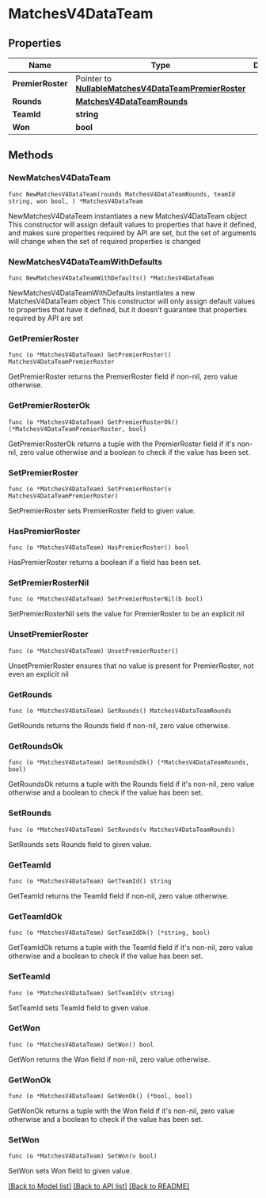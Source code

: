# MatchesV4DataTeam

## Properties

Name | Type | Description | Notes
------------ | ------------- | ------------- | -------------
**PremierRoster** | Pointer to [**NullableMatchesV4DataTeamPremierRoster**](MatchesV4DataTeamPremierRoster.md) |  | [optional] 
**Rounds** | [**MatchesV4DataTeamRounds**](MatchesV4DataTeamRounds.md) |  | 
**TeamId** | **string** |  | 
**Won** | **bool** |  | 

## Methods

### NewMatchesV4DataTeam

`func NewMatchesV4DataTeam(rounds MatchesV4DataTeamRounds, teamId string, won bool, ) *MatchesV4DataTeam`

NewMatchesV4DataTeam instantiates a new MatchesV4DataTeam object
This constructor will assign default values to properties that have it defined,
and makes sure properties required by API are set, but the set of arguments
will change when the set of required properties is changed

### NewMatchesV4DataTeamWithDefaults

`func NewMatchesV4DataTeamWithDefaults() *MatchesV4DataTeam`

NewMatchesV4DataTeamWithDefaults instantiates a new MatchesV4DataTeam object
This constructor will only assign default values to properties that have it defined,
but it doesn't guarantee that properties required by API are set

### GetPremierRoster

`func (o *MatchesV4DataTeam) GetPremierRoster() MatchesV4DataTeamPremierRoster`

GetPremierRoster returns the PremierRoster field if non-nil, zero value otherwise.

### GetPremierRosterOk

`func (o *MatchesV4DataTeam) GetPremierRosterOk() (*MatchesV4DataTeamPremierRoster, bool)`

GetPremierRosterOk returns a tuple with the PremierRoster field if it's non-nil, zero value otherwise
and a boolean to check if the value has been set.

### SetPremierRoster

`func (o *MatchesV4DataTeam) SetPremierRoster(v MatchesV4DataTeamPremierRoster)`

SetPremierRoster sets PremierRoster field to given value.

### HasPremierRoster

`func (o *MatchesV4DataTeam) HasPremierRoster() bool`

HasPremierRoster returns a boolean if a field has been set.

### SetPremierRosterNil

`func (o *MatchesV4DataTeam) SetPremierRosterNil(b bool)`

 SetPremierRosterNil sets the value for PremierRoster to be an explicit nil

### UnsetPremierRoster
`func (o *MatchesV4DataTeam) UnsetPremierRoster()`

UnsetPremierRoster ensures that no value is present for PremierRoster, not even an explicit nil
### GetRounds

`func (o *MatchesV4DataTeam) GetRounds() MatchesV4DataTeamRounds`

GetRounds returns the Rounds field if non-nil, zero value otherwise.

### GetRoundsOk

`func (o *MatchesV4DataTeam) GetRoundsOk() (*MatchesV4DataTeamRounds, bool)`

GetRoundsOk returns a tuple with the Rounds field if it's non-nil, zero value otherwise
and a boolean to check if the value has been set.

### SetRounds

`func (o *MatchesV4DataTeam) SetRounds(v MatchesV4DataTeamRounds)`

SetRounds sets Rounds field to given value.


### GetTeamId

`func (o *MatchesV4DataTeam) GetTeamId() string`

GetTeamId returns the TeamId field if non-nil, zero value otherwise.

### GetTeamIdOk

`func (o *MatchesV4DataTeam) GetTeamIdOk() (*string, bool)`

GetTeamIdOk returns a tuple with the TeamId field if it's non-nil, zero value otherwise
and a boolean to check if the value has been set.

### SetTeamId

`func (o *MatchesV4DataTeam) SetTeamId(v string)`

SetTeamId sets TeamId field to given value.


### GetWon

`func (o *MatchesV4DataTeam) GetWon() bool`

GetWon returns the Won field if non-nil, zero value otherwise.

### GetWonOk

`func (o *MatchesV4DataTeam) GetWonOk() (*bool, bool)`

GetWonOk returns a tuple with the Won field if it's non-nil, zero value otherwise
and a boolean to check if the value has been set.

### SetWon

`func (o *MatchesV4DataTeam) SetWon(v bool)`

SetWon sets Won field to given value.



[[Back to Model list]](../README.md#documentation-for-models) [[Back to API list]](../README.md#documentation-for-api-endpoints) [[Back to README]](../README.md)


